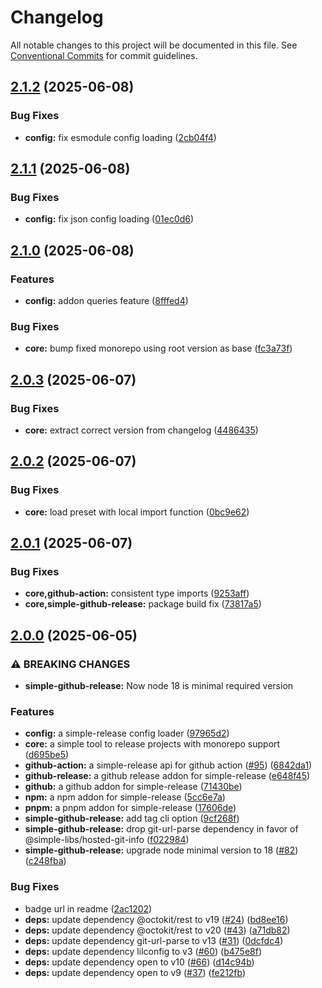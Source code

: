 # Changelog

All notable changes to this project will be documented in this file.
See [Conventional Commits](https://conventionalcommits.org) for commit guidelines.

## [2.1.2](https://github.com/TrigenSoftware/simple-release/compare/v2.1.1...v2.1.2) (2025-06-08)

### Bug Fixes

* **config:** fix esmodule config loading ([2cb04f4](https://github.com/TrigenSoftware/simple-release/commit/2cb04f42696dfc5837f863e927f8531c9dd9dd90))

## [2.1.1](https://github.com/TrigenSoftware/simple-release/compare/v2.1.0...v2.1.1) (2025-06-08)

### Bug Fixes

* **config:** fix json config loading ([01ec0d6](https://github.com/TrigenSoftware/simple-release/commit/01ec0d682fd0fab8bb850bf9cd8dd9c14930d29f))

## [2.1.0](https://github.com/TrigenSoftware/simple-release/compare/v2.0.3...v2.1.0) (2025-06-08)

### Features

* **config:** addon queries feature ([8fffed4](https://github.com/TrigenSoftware/simple-release/commit/8fffed439e1b527491d8db0c2b178dff44f02a3a))

### Bug Fixes

* **core:** bump fixed monorepo using root version as base ([fc3a73f](https://github.com/TrigenSoftware/simple-release/commit/fc3a73fa1a89bcdb0c1e7ae81361ebc0c5067d91))

## [2.0.3](https://github.com/TrigenSoftware/simple-release/compare/v2.0.2...v2.0.3) (2025-06-07)

### Bug Fixes

* **core:** extract correct version from changelog ([4486435](https://github.com/TrigenSoftware/simple-release/commit/44864354dcf9522782c40a21ab19874a00265e9d))

## [2.0.2](https://github.com/TrigenSoftware/simple-release/compare/v2.0.1...v2.0.2) (2025-06-07)

### Bug Fixes

* **core:** load preset with local import function ([0bc9e62](https://github.com/TrigenSoftware/simple-release/commit/0bc9e62aa2386446760a7d4790765ce0ce4d2096))

## [2.0.1](https://github.com/TrigenSoftware/simple-release/compare/v2.0.0...v2.0.1) (2025-06-07)

### Bug Fixes

* **core,github-action:** consistent type imports ([9253aff](https://github.com/TrigenSoftware/simple-release/commit/9253aff53c9a232661d694f13728217d003fec25))
* **core,simple-github-release:** package build fix ([73817a5](https://github.com/TrigenSoftware/simple-release/commit/73817a5d03ffdae1fbaae38faed18f32f1fbbefd))

## [2.0.0](https://github.com/TrigenSoftware/simple-release/compare/v1.0.0...v2.0.0) (2025-06-05)

### ⚠ BREAKING CHANGES

* **simple-github-release:** Now node 18 is minimal required version

### Features

* **config:** a simple-release config loader ([97965d2](https://github.com/TrigenSoftware/simple-release/commit/97965d29ab28d40836cf5ef3d5e4e04f908e7037))
* **core:** a simple tool to release projects with monorepo support ([d695be5](https://github.com/TrigenSoftware/simple-release/commit/d695be51e9e0fdf12acfb86a8d0cefe802012271))
* **github-action:** a simple-release api for github action ([#95](https://github.com/TrigenSoftware/simple-release/issues/95)) ([6842da1](https://github.com/TrigenSoftware/simple-release/commit/6842da1a008f9bd921046c1aadf24e3f45eb3a51))
* **github-release:** a github release addon for simple-release ([e648f45](https://github.com/TrigenSoftware/simple-release/commit/e648f45ce2005b2ec90824217951d5f7d152976f))
* **github:** a github addon for simple-release ([71430be](https://github.com/TrigenSoftware/simple-release/commit/71430be20ab9aa680f89d4d36b6dec7f76df4a82))
* **npm:** a npm addon for simple-release ([5cc6e7a](https://github.com/TrigenSoftware/simple-release/commit/5cc6e7a94687f480a315becd8d1d3fd10e8ec08a))
* **pnpm:** a pnpm addon for simple-release ([17606de](https://github.com/TrigenSoftware/simple-release/commit/17606de0172cccac9d5227036c8594284a59f102))
* **simple-github-release:** add tag cli option ([9cf268f](https://github.com/TrigenSoftware/simple-release/commit/9cf268f22fe8a68055be213b211d8268ce69a3f3))
* **simple-github-release:** drop git-url-parse dependency in favor of @simple-libs/hosted-git-info ([f022984](https://github.com/TrigenSoftware/simple-release/commit/f02298413e0b9c084a6d3579bc474a7364dda5cc))
* **simple-github-release:** upgrade node minimal version to 18 ([#82](https://github.com/TrigenSoftware/simple-release/issues/82)) ([c248fba](https://github.com/TrigenSoftware/simple-release/commit/c248fba43f1d5fe6a296711af88bcf4370a7fc3e))

### Bug Fixes

* badge url in readme ([2ac1202](https://github.com/TrigenSoftware/simple-release/commit/2ac12021d4d90e67133841645321525ef6a3716d))
* **deps:** update dependency @octokit/rest to v19 ([#24](https://github.com/TrigenSoftware/simple-release/issues/24)) ([bd8ee16](https://github.com/TrigenSoftware/simple-release/commit/bd8ee168cd9f978a4489d858f44e736eeef9d024))
* **deps:** update dependency @octokit/rest to v20 ([#43](https://github.com/TrigenSoftware/simple-release/issues/43)) ([a71db82](https://github.com/TrigenSoftware/simple-release/commit/a71db82a2fe70163b0e992a3c38769ca09129c34))
* **deps:** update dependency git-url-parse to v13 ([#31](https://github.com/TrigenSoftware/simple-release/issues/31)) ([0dcfdc4](https://github.com/TrigenSoftware/simple-release/commit/0dcfdc43b3b41328c80e413c40b6eccff03216e8))
* **deps:** update dependency lilconfig to v3 ([#60](https://github.com/TrigenSoftware/simple-release/issues/60)) ([b475e8f](https://github.com/TrigenSoftware/simple-release/commit/b475e8f9d9ae439c07c48248e7ae891e609436ca))
* **deps:** update dependency open to v10 ([#66](https://github.com/TrigenSoftware/simple-release/issues/66)) ([d14c94b](https://github.com/TrigenSoftware/simple-release/commit/d14c94b464ec50c4b31b6cdf3b1a45fcb399da73))
* **deps:** update dependency open to v9 ([#37](https://github.com/TrigenSoftware/simple-release/issues/37)) ([fe212fb](https://github.com/TrigenSoftware/simple-release/commit/fe212fb4ff0179455959d84ccccdc828e778f61b))
